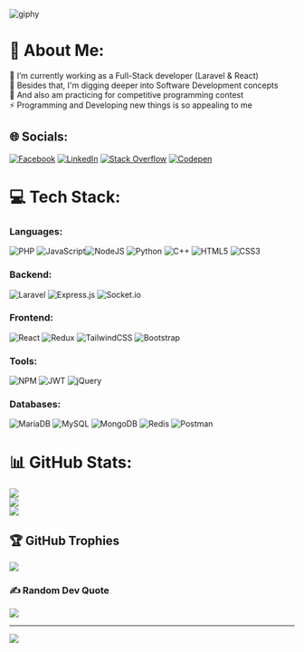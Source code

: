 ![giphy](https://github.com/AmirrezaSharifi-8/AmirrezaSharifi-8/assets/52145933/575d6bfc-9cfa-4414-af68-91044a30c064)

# 💫 About Me:
🔭 I’m currently working as a Full-Stack developer (Laravel & React)<br>🌱 Besides that, I'm digging deeper into Software Development concepts<br>🤖 And also am practicing for competitive programming contest<br>⚡ Programming and Developing new things is so appealing to me


## 🌐 Socials:
[![Facebook](https://img.shields.io/badge/Facebook-%231877F2.svg?logo=Facebook&logoColor=white)](https://facebook.com/amirreza.sharifi.1213) [![LinkedIn](https://img.shields.io/badge/LinkedIn-%230077B5.svg?logo=linkedin&logoColor=white)](https://linkedin.com/in/amirreza-sharifi-48a51818a) [![Stack Overflow](https://img.shields.io/badge/-Stackoverflow-FE7A16?logo=stack-overflow&logoColor=white)](https://stackoverflow.com/users/11732020/amirreza) [![Codepen](https://img.shields.io/badge/Codepen-000000?style=for-the-badge&logo=codepen&logoColor=white)](https://codepen.io/amirrezasharifi-8) 

# 💻 Tech Stack:
### Languages:
![PHP](https://img.shields.io/badge/php-%23777BB4.svg?style=for-the-badge&logo=php&logoColor=white) ![JavaScript](https://img.shields.io/badge/javascript-%23323330.svg?style=for-the-badge&logo=javascript&logoColor=%23F7DF1E)![NodeJS](https://img.shields.io/badge/node.js-6DA55F?style=for-the-badge&logo=node.js&logoColor=white) ![Python](https://img.shields.io/badge/-python-3776AB?logo=python&logoColor=white&style=for-the-badge) ![C++](https://img.shields.io/badge/c++-%2300599C.svg?style=for-the-badge&logo=c%2B%2B&logoColor=white) ![HTML5](https://img.shields.io/badge/html5-%23E34F26.svg?style=for-the-badge&logo=html5&logoColor=white) ![CSS3](https://img.shields.io/badge/css3-%231572B6.svg?style=for-the-badge&logo=css3&logoColor=white) 
### Backend:
![Laravel](https://img.shields.io/badge/-laravel-FF2D20?logo=laravel&logoColor=white&style=for-the-badge) ![Express.js](https://img.shields.io/badge/express.js-%23404d59.svg?style=for-the-badge&logo=express&logoColor=%2361DAFB) ![Socket.io](https://img.shields.io/badge/Socket.io-black?style=for-the-badge&logo=socket.io&badgeColor=010101) 
### Frontend:
![React](https://img.shields.io/badge/react-%2320232a.svg?style=for-the-badge&logo=react&logoColor=%2361DAFB) ![Redux](https://img.shields.io/badge/redux-%23593d88.svg?style=for-the-badge&logo=redux&logoColor=white) ![TailwindCSS](https://img.shields.io/badge/-tailwind-06B6D4?logo=tailwind%20css&logoColor=white&style=for-the-badge) ![Bootstrap](https://img.shields.io/badge/-bootstrap-7952B3?logo=bootstrap&logoColor=white&style=for-the-badge)
### Tools:
![NPM](https://img.shields.io/badge/NPM-%23000000.svg?style=for-the-badge&logo=npm&logoColor=white) ![JWT](https://img.shields.io/badge/JWT-black?style=for-the-badge&logo=JSON%20web%20tokens) ![jQuery](https://img.shields.io/badge/jquery-%230769AD.svg?style=for-the-badge&logo=jquery&logoColor=white)
### Databases:
![MariaDB](https://img.shields.io/badge/MariaDB-003545?style=for-the-badge&logo=mariadb&logoColor=white) ![MySQL](https://img.shields.io/badge/mysql-%2300f.svg?style=for-the-badge&logo=mysql&logoColor=white) ![MongoDB](https://img.shields.io/badge/MongoDB-%234ea94b.svg?style=for-the-badge&logo=mongodb&logoColor=white) ![Redis](https://img.shields.io/badge/-redis-DC382D?logo=redis&logoColor=white&style=for-the-badge) ![Postman](https://img.shields.io/badge/Postman-FF6C37?style=for-the-badge&logo=postman&logoColor=white)
# 📊 GitHub Stats:
![](https://github-readme-stats.vercel.app/api?username=AmirrezaSharifi-8&theme=gotham&hide_border=true&include_all_commits=false&count_private=false)<br/>
![](https://github-readme-streak-stats.herokuapp.com/?user=AmirrezaSharifi-8&theme=gotham&hide_border=true)<br/>
![](https://github-readme-stats.vercel.app/api/top-langs/?username=AmirrezaSharifi-8&theme=gotham&hide_border=true&include_all_commits=false&count_private=false&layout=compact)

## 🏆 GitHub Trophies
![](https://github-profile-trophy.vercel.app/?username=AmirrezaSharifi-8&theme=darkhub&no-frame=true&no-bg=false&margin-w=4)

### ✍️ Random Dev Quote
![](https://quotes-github-readme.vercel.app/api?type=vetical&theme=dark)

---
[![](https://visitcount.itsvg.in/api?id=AmirrezaSharifi-8&icon=5&color=0)](https://visitcount.itsvg.in)

<!-- Proudly created with GPRM ( https://gprm.itsvg.in ) -->
